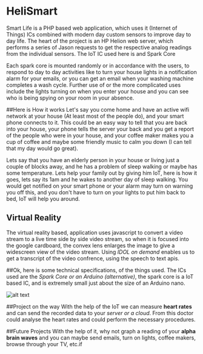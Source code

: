 # HeliSmart

Smart Life is a PHP based web application, which uses it (Internet of Things) ICs combined with modern day custom sensors to improve day to day life.
The heart of the project is an HP Helion web server, which performs a series of Jason requests to get the respective analog readings from the individual sensors.
The IoT IC used here is and Spark Core

Each spark core is mounted randomly or in accordance with the users, to respond to day to day activities like to turn your house lights in a notification alarm for your emails, or you can get an email when your washing machine completes a wash cycle.
Further use of or the more complicated uses include the lights turning on when you enter your house and you can see who is being spying on your room in your absence.

##Here is How it works
Let's say you come home and have an active wifi network at your house (At least most of the people do), and your smart phone connects to it. This could be an easy way to tell that you are back into your house, your phone tells the server your back and you get a report of the people who were in your house, and your coffee maker makes you a cup of coffee and maybe some friendly music to calm you down (I can tell that my day would go great).

Lets say that you have an elderly person in your house or living just a couple of blocks away, and he has a problem of sleep walking or maybe has some temperature. Lets help your family out by giving him IoT, here is how it goes, lets say its 1am and he wakes to another day of sleep walking. You would get notified on your smart phone or your alarm may turn on warning you off this, and you don't have to turn on your lights to put him back to bed, IoT will help you around.

## Virtual Reality
The virtual reality based, application uses javascript to convert a video stream to a live time side by side video stream, so when it is focused into the google cardboard, the convex lens enlarges the image to give a widescreen view of the video stream.
Using *IDOL on demand* enables us to get a transcript of the video confrence, using the speech to text apis.

##Ok, here is some technical specifications, of the things used.
The ICs used are the *Spark Core or an Arduino (alternative)*, the spark core is a IoT based IC, and is extremely small just about the size of an Arduino nano.


![alt text][logo]

[logo]: http://cdn.instructables.com/F2A/0NRL/I3VHJHQF/F2A0NRLI3VHJHQF.MEDIUM.jpg "Spark Core"

##Project on the way
With the help of the IoT we can measure **heart rates** and can send the recorded data to your *server or a cloud*. From this doctor could analyse the heart rates and could perform the necessary procedures.

##Future Projects
With the help of it, why not graph a reading of your **alpha brain waves** and you can maybe send emails, turn on lights, coffee makers, browse through your TV, etc.if
